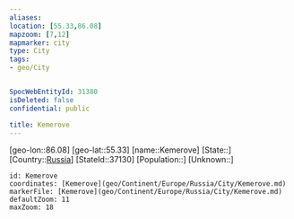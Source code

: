 ```yaml
---
aliases: 
location: [55.33,86.08]
mapzoom: [7,12] 
mapmarker: city 
type: City
tags:
- geo/City


SpocWebEntityId: 31380
isDeleted: false
confidential: public

title: Kemerove
---
```

[geo-lon::86.08]
[geo-lat::55.33]
[name::Kemerove]
[State::]
[Country::[Russia](geo/Continent/Europe/Russia.md)]
[StateId::37130]
[Population::]
[Unknown::]


```leaflet
id: Kemerove
coordinates: [Kemerove](geo/Continent/Europe/Russia/City/Kemerove.md)
markerFile: [Kemerove](geo/Continent/Europe/Russia/City/Kemerove.md)
defaultZoom: 11 
maxZoom: 18
```


